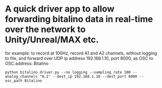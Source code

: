 # A quick driver app to allow forwarding bitalino data in real-time over the network to Unity/Unreal/MAX etc. 

for example: to record at 100Hz, record A1 and A2 channels, without logging to file, and forward over UDP
ip address 192.168.1.10, port 8000,  as OSC to OSC address: Bitalino   
```console
python bitalino_driver.py --no_logging --sampling_rate 100 --analog_channels "0,1" --dest_ip 192.168.1.10 --dest_port 8000 --osc_path Bitalino
```
